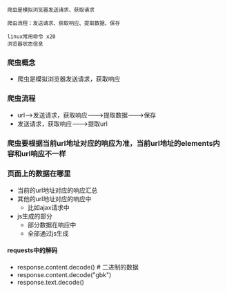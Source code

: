 ```
爬虫是模拟浏览器发送请求、获取请求
```

```
爬虫流程：发送请求、获取响应、提取数据、保存
```

```
linux常用命令 x20
浏览器状态信息
```

### 爬虫概念

- 爬虫是模拟浏览器发送请求，获取响应

### 爬虫流程

- url-->发送请求，获取响应--->提取数据--->保存
- 发送请求，获取响应--->提取url

### 爬虫要根据当前url地址对应的响应为准，当前url地址的elements内容和url响应不一样

### 页面上的数据在哪里

- 当前的url地址对应的响应汇总
- 其他的url地址对应的响应中
  - 比如ajax请求中
- js生成的部分
  - 部分数据在响应中
  - 全部通过js生成

#### requests中的解码

- response.content.decode()  # 二进制的数据
- response.content.decode("gbk")
- response.text.decode()